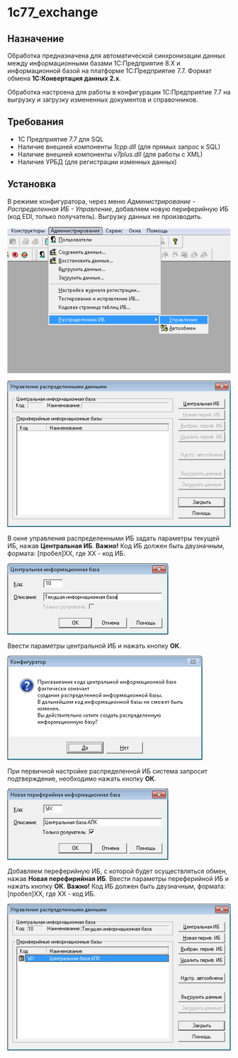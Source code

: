 # 1c77_exchange

## Назначение ##

Обработка предназначена для автоматической синхронизации данных между информационными базами 1С:Предприятие 8.X и информационной базой на платформе 1C:Предприятие 7.7. Формат обмена **1С:Конвертация данных 2.х**.

Обработка настроена для работы в конфигурации 1С:Предприятие 7.7 на выгрузку и загрузку измененных документов и справочников.

## Требования ##

- 1С Предприятие 7.7 для SQL
- Наличие внешней компоненты *1cpp.dll* (для прямых запрос к SQL)  
- Наличие внешней компоненты *v7plus.dll* (для работы с XML)
- Наличие УРБД (для регистрации изменных данных)

## Установка ##

В режиме конфигуратора, через меню *Администрирование - Распределенная ИБ - Управление*, добавляем новую периферийную ИБ (код EDI, только получатель). Выгрузку данных не производить.


![Администрирование - Распределенная ИБ - Управление](https://raw.githubusercontent.com/vnlunkov/1c77_exchange/master/Img/ReadMe_01.png)


![Окно управления распределенными ИБ](https://raw.githubusercontent.com/vnlunkov/1c77_exchange/master/Img/ReadMe_02.png)


В окне управления распределенными ИБ задать параметры текущей ИБ, нажав **Центральная ИБ**. **Важно!** Код ИБ должен быть двузначным, формата: [пробел]XX, где XX - код ИБ.


![Установка параметров текущей ИБ](https://raw.githubusercontent.com/vnlunkov/1c77_exchange/master/Img/ReadMe_03.png)


Ввести параметры центральной ИБ и нажать кнопку **ОК**.


![Подтверждение создания распределенной ИБ](https://raw.githubusercontent.com/vnlunkov/1c77_exchange/master/Img/ReadMe_04.png)


При первичной настройке распределенной ИБ система запросит подтверждение, необходимо нажать кнопку **ОК**.


![Добавление нового узла ИБ](https://raw.githubusercontent.com/vnlunkov/1c77_exchange/master/Img/ReadMe_06.png)


Добавляем переферийную ИБ, с которой будет осуществляться обмен, нажав **Новая перефирийная ИБ**. Ввести параметры переферийной ИБ и нажать кнопку **ОК**. **Важно!** Код ИБ должен быть двузначным, формата: [пробел]XX, где XX - код ИБ.


![Результат настройки](https://raw.githubusercontent.com/vnlunkov/1c77_exchange/master/Img/ReadMe_07.png)
